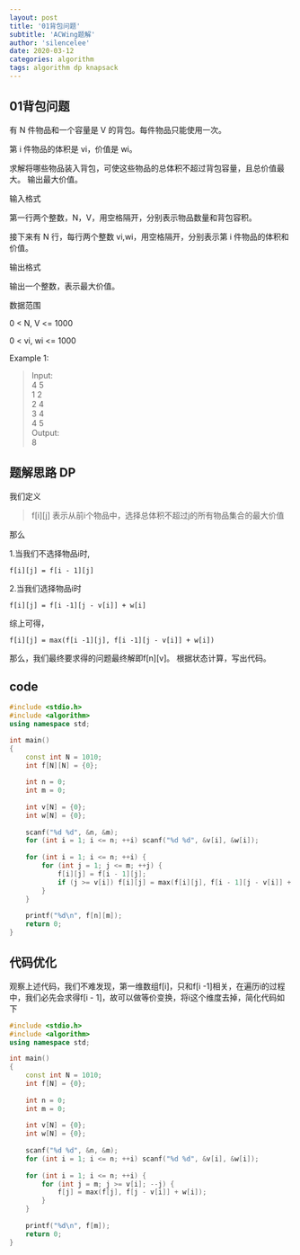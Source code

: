 ```yaml
---
layout: post
title: '01背包问题'
subtitle: 'ACWing题解'
author: 'silencelee'
date: 2020-03-12
categories: algorithm
tags: algorithm dp knapsack
---
```


## 01背包问题

有 N 件物品和一个容量是 V 的背包。每件物品只能使用一次。

第 i 件物品的体积是 vi，价值是 wi。

求解将哪些物品装入背包，可使这些物品的总体积不超过背包容量，且总价值最大。
输出最大价值。

输入格式

第一行两个整数，N，V，用空格隔开，分别表示物品数量和背包容积。

接下来有 N 行，每行两个整数 vi,wi，用空格隔开，分别表示第 i 件物品的体积和价值。

输出格式

输出一个整数，表示最大价值。

数据范围

0 < N, V <= 1000

0 < vi, wi <= 1000

Example 1:

> Input:  
4 5  
1 2  
2 4  
3 4  
4 5  
Output:  
8  


## 题解思路 DP

我们定义

> f[i][j] 表示从前i个物品中，选择总体积不超过j的所有物品集合的最大价值

那么

1.当我们不选择物品i时, 

``` f[i][j] = f[i - 1][j] ```

2.当我们选择物品i时

``` f[i][j] = f[i -1][j - v[i]] + w[i] ```

综上可得，

``` f[i][j] = max(f[i -1][j], f[i -1][j - v[i]] + w[i]) ```

那么，我们最终要求得的问题最终解即f[n][v]。
根据状态计算，写出代码。

## code
```cpp
#include <stdio.h>
#include <algorithm>
using namespace std;

int main()
{
    const int N = 1010;
    int f[N][N] = {0};
    
    int n = 0;
    int m = 0;
    
    int v[N] = {0};
    int w[N] = {0};
    
    scanf("%d %d", &n, &m);
    for (int i = 1; i <= n; ++i) scanf("%d %d", &v[i], &w[i]);
    
    for (int i = 1; i <= n; ++i) {
        for (int j = 1; j <= m; ++j) {
            f[i][j] = f[i - 1][j];
            if (j >= v[i]) f[i][j] = max(f[i][j], f[i - 1][j - v[i]] + w[i]);
        }
    }
    
    printf("%d\n", f[n][m]);
    return 0;
}
```

## 代码优化

观察上述代码，我们不难发现，第一维数组f[i]，只和f[i -1]相关，在遍历i的过程中，我们必先会求得f[i - 1]，故可以做等价变换，将i这个维度去掉，简化代码如下

```cpp
#include <stdio.h>
#include <algorithm>
using namespace std;

int main()
{
    const int N = 1010;
    int f[N] = {0};
    
    int n = 0;
    int m = 0;
    
    int v[N] = {0};
    int w[N] = {0};
    
    scanf("%d %d", &n, &m);
    for (int i = 1; i <= n; ++i) scanf("%d %d", &v[i], &w[i]);
    
    for (int i = 1; i <= n; ++i) {
        for (int j = m; j >= v[i]; --j) {
            f[j] = max(f[j], f[j - v[i]] + w[i]);
        }
    }
    
    printf("%d\n", f[m]);
    return 0;
}
```
